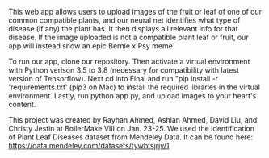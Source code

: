 This web app allows users to upload images of the fruit or leaf of one of our common compatible plants, and our neural net identifies what type of disease (if any) the plant has. It then displays all relevant info for that disease. If the image uploaded is not a compatible plant leaf or fruit, our app will instead show an epic Bernie x Psy meme.

To run our app, clone our repository. Then activate a virtual environment with Python verison 3.5 to 3.8 (necessary for compatibility with latest version of Tensorflow). Next cd into Final and run "pip install -r 'requirements.txt' (pip3 on Mac) to install the required libraries in the virtual environment. Lastly, run python app.py, and upload images to your heart's content.

This project was created by Rayhan Ahmed, Ashlan Ahmed, David Liu, and Christy Jestin at BoilerMake VIII on Jan. 23-25. We used the Identification of Plant Leaf Diseases dataset from Mendeley Data. It can be found here: https://data.mendeley.com/datasets/tywbtsjrjv/1.

